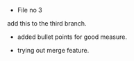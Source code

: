 * File no 3

add this to the third branch.

* added bullet points for good measure.

* trying out merge feature.